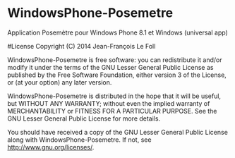 # WindowsPhone-Posemetre
Application Posemètre pour Windows Phone 8.1 et Windows (universal app)


#License
Copyright (C) 2014 Jean-François Le Foll

WindowsPhone-Posemetre is free software: you can redistribute it and/or modify
it under the terms of the GNU Lesser General Public License as published by
the Free Software Foundation, either version 3 of the License, or
(at your option) any later version.

WindowsPhone-Posemetre is distributed in the hope that it will be useful,
but WITHOUT ANY WARRANTY; without even the implied warranty of
MERCHANTABILITY or FITNESS FOR A PARTICULAR PURPOSE.  See the
GNU Lesser General Public License for more details.

You should have received a copy of the GNU Lesser General Public License
along with WindowsPhone-Posemetre.  If not, see <http://www.gnu.org/licenses/>.